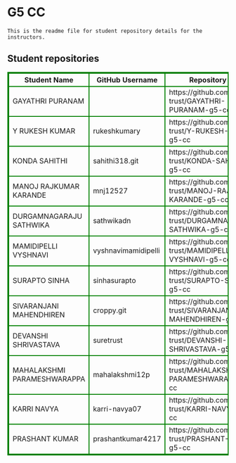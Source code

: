 # G5 CC
    This is the readme file for student repository details for the instructors.
## Student repositories 
<table style="border : 2px solid green; width:100%;">
<tr >
<th style="border : 2px solid green;">Student Name</th>
<th style="border : 2px solid green;">GitHub Username</th>
<th style="border : 2px solid green;">Repository link</th>
</tr>
<tr style="border : 2px solid green;">
<td style="border : 2px solid green;">GAYATHRI PURANAM</td> 

<td style="border : 2px solid green;"></td> 

<td style="border : 2px solid green;">https://github.com/sure-trust/GAYATHRI-PURANAM-g5-cc</td> 
</tr>

<tr style="border : 2px solid green;">
<td style="border : 2px solid green;">Y RUKESH KUMAR</td> 

<td style="border : 2px solid green;">rukeshkumary</td> 

<td style="border : 2px solid green;">https://github.com/sure-trust/Y-RUKESH-KUMAR-g5-cc</td> 
</tr>

<tr style="border : 2px solid green;">
<td style="border : 2px solid green;">KONDA SAHITHI</td> 

<td style="border : 2px solid green;">sahithi318.git</td> 

<td style="border : 2px solid green;">https://github.com/sure-trust/KONDA-SAHITHI-g5-cc</td> 
</tr>

<tr style="border : 2px solid green;">
<td style="border : 2px solid green;">MANOJ RAJKUMAR KARANDE</td> 

<td style="border : 2px solid green;">mnj12527</td> 

<td style="border : 2px solid green;">https://github.com/sure-trust/MANOJ-RAJKUMAR-KARANDE-g5-cc</td> 
</tr>

<tr style="border : 2px solid green;">
<td style="border : 2px solid green;">DURGAMNAGARAJU SATHWIKA</td> 

<td style="border : 2px solid green;">sathwikadn</td> 

<td style="border : 2px solid green;">https://github.com/sure-trust/DURGAMNAGARAJU-SATHWIKA-g5-cc</td> 
</tr>

<tr style="border : 2px solid green;">
<td style="border : 2px solid green;">MAMIDIPELLI VYSHNAVI</td> 

<td style="border : 2px solid green;">vyshnavimamidipelli</td> 

<td style="border : 2px solid green;">https://github.com/sure-trust/MAMIDIPELLI-VYSHNAVI-g5-cc</td> 
</tr>

<tr style="border : 2px solid green;">
<td style="border : 2px solid green;">SURAPTO SINHA</td> 

<td style="border : 2px solid green;">sinhasurapto</td> 

<td style="border : 2px solid green;">https://github.com/sure-trust/SURAPTO-SINHA-g5-cc</td> 
</tr>

<tr style="border : 2px solid green;">
<td style="border : 2px solid green;">SIVARANJANI MAHENDHIREN</td> 

<td style="border : 2px solid green;">croppy.git</td> 

<td style="border : 2px solid green;">https://github.com/sure-trust/SIVARANJANI-MAHENDHIREN-g5-cc</td> 
</tr>

<tr style="border : 2px solid green;">
<td style="border : 2px solid green;">DEVANSHI SHRIVASTAVA</td> 

<td style="border : 2px solid green;">suretrust</td> 

<td style="border : 2px solid green;">https://github.com/sure-trust/DEVANSHI-SHRIVASTAVA-g5-cc</td> 
</tr>

<tr style="border : 2px solid green;">
<td style="border : 2px solid green;">MAHALAKSHMI PARAMESHWARAPPA</td> 

<td style="border : 2px solid green;">mahalakshmi12p</td> 

<td style="border : 2px solid green;">https://github.com/sure-trust/MAHALAKSHMI-PARAMESHWARAPPA-g5-cc</td> 
</tr>

<tr style="border : 2px solid green;">
<td style="border : 2px solid green;">KARRI NAVYA</td> 

<td style="border : 2px solid green;">karri-navya07</td> 

<td style="border : 2px solid green;">https://github.com/sure-trust/KARRI-NAVYA-g5-cc</td> 
</tr>

<tr style="border : 2px solid green;">
<td style="border : 2px solid green;">PRASHANT KUMAR</td> 

<td style="border : 2px solid green;">prashantkumar4217</td> 

<td style="border : 2px solid green;">https://github.com/sure-trust/PRASHANT-KUMAR-g5-cc</td> 
</tr>
